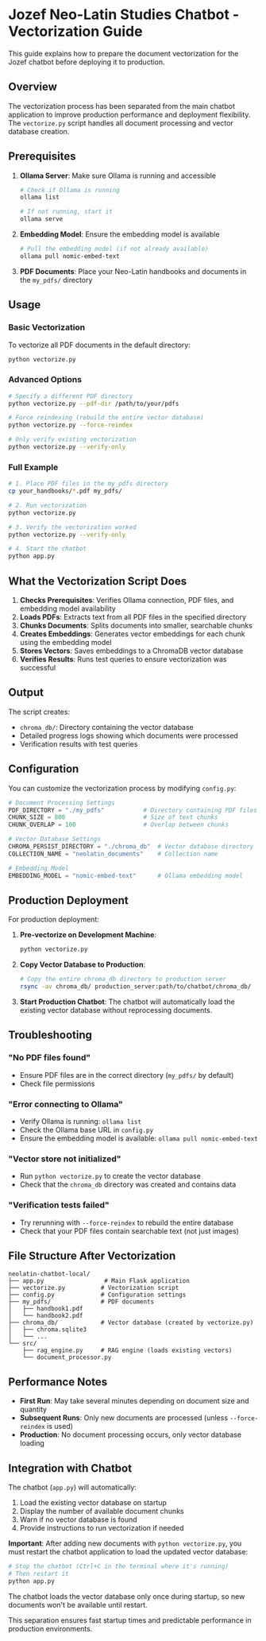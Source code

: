 # Jozef Neo-Latin Studies Chatbot - Vectorization Guide

This guide explains how to prepare the document vectorization for the Jozef chatbot before deploying it to production.

## Overview

The vectorization process has been separated from the main chatbot application to improve production performance and deployment flexibility. The `vectorize.py` script handles all document processing and vector database creation.

## Prerequisites

1. **Ollama Server**: Make sure Ollama is running and accessible
   ```bash
   # Check if Ollama is running
   ollama list
   
   # If not running, start it
   ollama serve
   ```

2. **Embedding Model**: Ensure the embedding model is available
   ```bash
   # Pull the embedding model (if not already available)
   ollama pull nomic-embed-text
   ```

3. **PDF Documents**: Place your Neo-Latin handbooks and documents in the `my_pdfs/` directory

## Usage

### Basic Vectorization

To vectorize all PDF documents in the default directory:

```bash
python vectorize.py
```

### Advanced Options

```bash
# Specify a different PDF directory
python vectorize.py --pdf-dir /path/to/your/pdfs

# Force reindexing (rebuild the entire vector database)
python vectorize.py --force-reindex

# Only verify existing vectorization
python vectorize.py --verify-only
```

### Full Example

```bash
# 1. Place PDF files in the my_pdfs directory
cp your_handbooks/*.pdf my_pdfs/

# 2. Run vectorization
python vectorize.py

# 3. Verify the vectorization worked
python vectorize.py --verify-only

# 4. Start the chatbot
python app.py
```

## What the Vectorization Script Does

1. **Checks Prerequisites**: Verifies Ollama connection, PDF files, and embedding model availability
2. **Loads PDFs**: Extracts text from all PDF files in the specified directory
3. **Chunks Documents**: Splits documents into smaller, searchable chunks
4. **Creates Embeddings**: Generates vector embeddings for each chunk using the embedding model
5. **Stores Vectors**: Saves embeddings to a ChromaDB vector database
6. **Verifies Results**: Runs test queries to ensure vectorization was successful

## Output

The script creates:
- `chroma_db/`: Directory containing the vector database
- Detailed progress logs showing which documents were processed
- Verification results with test queries

## Configuration

You can customize the vectorization process by modifying `config.py`:

```python
# Document Processing Settings
PDF_DIRECTORY = "./my_pdfs"           # Directory containing PDF files
CHUNK_SIZE = 800                      # Size of text chunks
CHUNK_OVERLAP = 100                   # Overlap between chunks

# Vector Database Settings
CHROMA_PERSIST_DIRECTORY = "./chroma_db"  # Vector database directory
COLLECTION_NAME = "neolatin_documents"    # Collection name

# Embedding Model
EMBEDDING_MODEL = "nomic-embed-text"      # Ollama embedding model
```

## Production Deployment

For production deployment:

1. **Pre-vectorize on Development Machine**:
   ```bash
   python vectorize.py
   ```

2. **Copy Vector Database to Production**:
   ```bash
   # Copy the entire chroma_db directory to production server
   rsync -av chroma_db/ production_server:path/to/chatbot/chroma_db/
   ```

3. **Start Production Chatbot**:
   The chatbot will automatically load the existing vector database without reprocessing documents.

## Troubleshooting

### "No PDF files found"
- Ensure PDF files are in the correct directory (`my_pdfs/` by default)
- Check file permissions

### "Error connecting to Ollama"
- Verify Ollama is running: `ollama list`
- Check the Ollama base URL in `config.py`
- Ensure the embedding model is available: `ollama pull nomic-embed-text`

### "Vector store not initialized"
- Run `python vectorize.py` to create the vector database
- Check that the `chroma_db` directory was created and contains data

### "Verification tests failed"
- Try rerunning with `--force-reindex` to rebuild the entire database
- Check that your PDF files contain searchable text (not just images)

## File Structure After Vectorization

```
neolatin-chatbot-local/
├── app.py                 # Main Flask application
├── vectorize.py          # Vectorization script
├── config.py             # Configuration settings
├── my_pdfs/              # PDF documents
│   ├── handbook1.pdf
│   └── handbook2.pdf
├── chroma_db/            # Vector database (created by vectorize.py)
│   ├── chroma.sqlite3
│   └── ...
└── src/
    ├── rag_engine.py     # RAG engine (loads existing vectors)
    └── document_processor.py
```

## Performance Notes

- **First Run**: May take several minutes depending on document size and quantity
- **Subsequent Runs**: Only new documents are processed (unless `--force-reindex` is used)
- **Production**: No document processing occurs, only vector database loading

## Integration with Chatbot

The chatbot (`app.py`) will automatically:
1. Load the existing vector database on startup
2. Display the number of available document chunks
3. Warn if no vector database is found
4. Provide instructions to run vectorization if needed

**Important**: After adding new documents with `python vectorize.py`, you must restart the chatbot application to load the updated vector database:

```bash
# Stop the chatbot (Ctrl+C in the terminal where it's running)
# Then restart it
python app.py
```

The chatbot loads the vector database only once during startup, so new documents won't be available until restart.

This separation ensures fast startup times and predictable performance in production environments.
